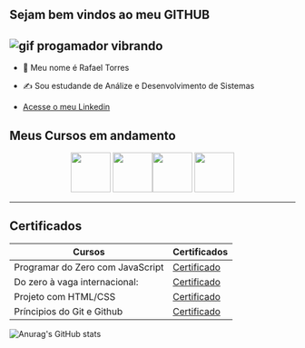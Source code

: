 <!---
- 👋 Hi, I’m RafaelTorres700
- 👀 I’m interested in ...
- 🌱 I’m currently learning ...
- 💞️ I’m looking to collaborate on ...
- 📫 How to reach me ...
- 😄 Pronouns: ...
- ⚡ Fun fact: ...

RafaelTorres700/RafaelTorres700 is a ✨ special ✨ repository because its `README.md` (this file) appears on your GitHub profile.
You can click the Preview link to take a look at your changes.
--->

## Sejam bem vindos ao meu GITHUB
![gif progamador vibrando](https://i.imgur.com/rTZkf4K.gif)
----------------------------------------------------
- 🥸 Meu nome é Rafael Torres
- ✍️ Sou estudande de Análize e Desenvolvimento de Sistemas

  
- [ Acesse o meu Linkedin](https://www.linkedin.com/in/rafael-torres-447468353/)

 ## Meus Cursos em andamento
<p align="center">
<img src="https://cdn.jsdelivr.net/gh/devicons/devicon@latest/icons/javascript/javascript-original.svg" width="70px">      <img src="https://cdn.jsdelivr.net/gh/devicons/devicon@latest/icons/html5/html5-original-wordmark.svg" width="70px"><img src="https://cdn.jsdelivr.net/gh/devicons/devicon@latest/icons/css3/css3-original-wordmark.svg" width="70px">          <img src="https://cdn.jsdelivr.net/gh/devicons/devicon@latest/icons/github/github-original-wordmark.svg" width="70px">
  
---------------------------------------------------------------
## Certificados

|Cursos                          |Certificados|
|--------------------------------|------------|
|Programar do Zero com JavaScript|[Certificado](https://hermes.dio.me/certificates/PYFEBL2D.pdf)|
|Do zero à vaga internacional:   |[Certificado](https://hermes.dio.me/certificates/CS9DG2W2.pdf)|
|Projeto com HTML/CSS            |[Certificado](https://hermes.dio.me/certificates/UPEZDLRT.pdf)|
|Príncipios do Git e Github      |[Certificado](https://hermes.dio.me/certificates/BCKBP7FU.pdf)|


![Anurag's GitHub stats](https://github-readme-stats.vercel.app/api?username=RafaelTorres700&theme=dark&show_icons=true)

